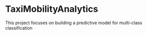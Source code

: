 # TaxiMobilityAnalytics
This project focuses on building a predictive model for multi-class classification
